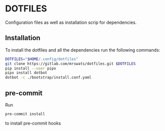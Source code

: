 # DOTFILES

Configuration files as well as installation scrip for dependencies.

## Installation

To install the dotfiles and all the dependencies run the following commands:

```bash
DOTFILES="$HOME/.config/dotfiles"
git clone https://gitlab.com/mrswats/dotfiles.git $DOTFILES
pip install --user pipx
pipx install dotbot
dotbot -c ./bootstrap/install.conf.yaml
```

## pre-commit

Run

```
pre-commit install
```

to install pre-commit hooks
